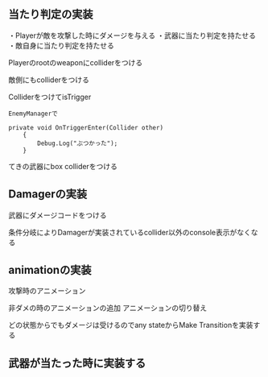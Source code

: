 ## 当たり判定の実装

・Playerが敵を攻撃した時にダメージを与える
・武器に当たり判定を持たせる
・敵自身に当たり判定を持たせる


Playerのrootのweaponにcolliderをつける

敵側にもcolliderをつける

ColliderをつけてisTrigger

```
EnemyManagerで

private void OnTriggerEnter(Collider other)
    {
        Debug.Log("ぶつかった");
    }
```

てきの武器にbox colliderをつける

## Damagerの実装

武器にダメージコードをつける

条件分岐によりDamagerが実装されているcollider以外のconsole表示がなくなる

## animationの実装

攻撃時のアニメーション

非ダメの時のアニメーションの追加
アニメーションの切り替え

どの状態からでもダメージは受けるのでany stateからMake Transitionを実装する

## 武器が当たった時に実装する

